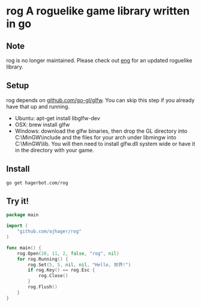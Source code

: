 rog A roguelike game library written in go
===

Note
----
rog is no longer maintained. Please check out [eng](http://github.com/ajhager/eng) for an updated roguelike library.

Setup
-----
rog depends on [github.com/go-gl/glfw](http://github.com/go-gl/glfw). You can skip this step if you already have that up and running.
* Ubuntu: apt-get install libglfw-dev
* OSX: brew install glfw
* Windows: download the glfw binaries, then drop the GL directory into C:\MinGW\include and the files for your arch under libmingw into C:\MinGW\lib. You will then need to install glfw.dll system wide or have it in the directory with your game.

Install
-------
`go get hagerbot.com/rog`

Try it!
-------
```go
package main

import (
    "github.com/ajhager/rog"
)

func main() {
    rog.Open(20, 11, 2, false, "rog", nil)
    for rog.Running() {
        rog.Set(5, 5, nil, nil, "Hello, 世界!")
        if rog.Key() == rog.Esc {
            rog.Close()
        }
        rog.Flush()
    }
}
```
